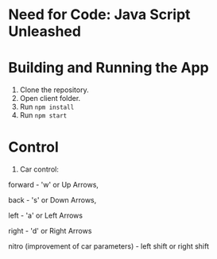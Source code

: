 # Need for Code: Java Script Unleashed

# Building and Running the App

1. Сlone the repository.
2. Open client folder.
3. Run `npm install`
4. Run `npm start`

# Сontrol

1. Car control: 

forward - 'w' or Up Arrows,

back - 's' or Down Arrows,

left - 'a' or Left Arrows

right - 'd' or Right Arrows

nitro (improvement of car parameters) - left shift or right shift
